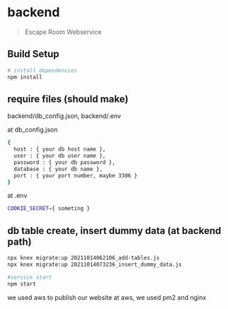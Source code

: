# backend

> Escape Room Webservice

## Build Setup

```bash
# install dependencies
npm install
```
## require files (should make)
backend/db_config.json,  backend/.env

at db_config.json
```bash
{
  host : { your db host name },
  user : { your db user name },
  password : { your db password },
  database : { your db name },
  port : { your port number, maybe 3306 }
}
```

at .env
```bash
COOKIE_SECRET={ someting }
```
## db table create, insert dummy data (at backend path)
```bash
npx knex migrate:up 20211014062106_add-tables.js
npx knex migrate:up 20211014073236_insert_dummy_data.js
```

```bash
#service start
npm start
```
we used aws to publish our website
at aws, we used pm2 and nginx

